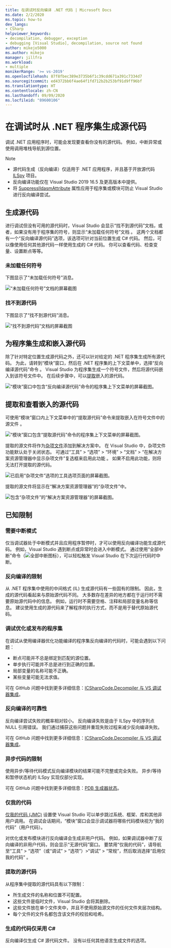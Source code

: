 ```yaml
---
title: 在调试时反向编译 .NET 代码 | Microsoft Docs
ms.date: 2/2/2020
ms.topic: how-to
dev_langs:
- CSharp
helpviewer_keywords:
- decompilation, debugger, exception
- debugging [Visual Studio], decompilation, source not found
author: mikejo5000
ms.author: mikejo
manager: jillfra
ms.workload:
- multiple
monikerRange: '>= vs-2019'
ms.openlocfilehash: 87f8fbec389e3735b6f1c39cdd671a391c7334d7
ms.sourcegitcommit: ed4372bb6f4ae64f1fd712b2b253bf91d9ff96bf
ms.translationtype: HT
ms.contentlocale: zh-CN
ms.lasthandoff: 09/09/2020
ms.locfileid: "89600106"
---
```

# <a name="generate-source-code-from-net-assemblies-while-debugging"></a>在调试时从 .NET 程序集生成源代码

调试 .NET 应用程序时，可能会发现要查看你没有的源代码。 例如，中断异常或使用调用堆栈导航到源位置。

> [!NOTE]
> * 源代码生成（反向编译）仅适用于 .NET 应用程序，并且基于开放源代码 [ILSpy](https://github.com/icsharpcode/ILSpy) 项目。
> * 反向编译功能仅在 Visual Studio 2019 16.5 及更高版本中提供。
> * 将 [SuppressIldasmAttribute](/dotnet/api/system.runtime.compilerservices.suppressildasmattribute) 属性应用于程序集或模块可防止 Visual Studio 进行反向编译尝试。

## <a name="generate-source-code"></a>生成源代码

进行调试但没有可用的源代码时，Visual Studio 会显示“找不到源代码”文档，或者，如果没有用于程序集的符号，则显示“未加载任何符号”文档 。 这两个文档都有一个“反向编译源代码”选项，该选项可针对当前位置生成 C# 代码。 然后，可以像使用任何其他源代码一样使用生成的 C# 代码。 你可以查看代码、检查变量、设置断点等等。

### <a name="no-symbols-loaded"></a>未加载任何符号

下图显示了“未加载任何符号”消息。

![“未加载任何符号”文档的屏幕截图](media/decompilation-no-symbol-found.png)

### <a name="source-not-found"></a>找不到源代码

下图显示了“找不到源代码”消息。

![“找不到源代码”文档的屏幕截图](media/decompilation-no-source-found.png)

## <a name="generate-and-embed-sources-for-an-assembly"></a>为程序集生成和嵌入源代码

除了针对特定位置生成源代码之外，还可以针对给定的 .NET 程序集生成所有源代码。 为此，请转到“模块”窗口，然后在 .NET 程序集的上下文菜单中，选择“反向编译源代码”命令 。 Visual Studio 为程序集生成一个符号文件，然后将源代码嵌入到该符号文件中。 在后续步骤中，可以[提取](#extract-and-view-the-embedded-source-code)嵌入的源代码。

![“模块”窗口中包含“反向编译源代码”命令的程序集上下文菜单的屏幕截图。](media/decompilation-decompile-source-code.png)

## <a name="extract-and-view-the-embedded-source-code"></a>提取和查看嵌入的源代码

可使用“模块”窗口内上下文菜单中的“提取源代码”命令来提取嵌入在符号文件中的源文件 。

![“模块”窗口包含“提取源代码”命令的程序集上下文菜单的屏幕截图。](media/decompilation-extract-source-code.png)

提取的源文件将作为[杂项文件](../ide/reference/miscellaneous-files.md)添加到解决方案中。 在 Visual Studio 中，杂项文件功能默认处于关闭状态。 可通过“工具” > “选项” > “环境” > “文档” > “在解决方案资源管理器中显示杂项文件”复选框来启用此功能    。 如果不启用此功能，则将无法打开提取的源代码。

![已启用“杂项文件”选项的工具选项页面的屏幕截图。](media/decompilation-tools-options-misc-files.png)

提取的源文件将显示在“解决方案资源管理器”的“杂项文件”中。

![包含“杂项文件”的“解决方案资源管理器”的屏幕截图。](media/decompilation-solution-explorer.png)

## <a name="known-limitations"></a>已知限制

### <a name="requires-break-mode"></a>需要中断模式

仅当调试器处于中断模式并且应用程序暂停时，才可以使用反向编译功能生成源代码。 例如，Visual Studio 遇到断点或异常时会进入中断模式。 通过使用“全部中断”命令（![全部中断图标](media/decompilation-break-all.png)），可以轻松触发 Visual Studio 在下次运行代码时中断。

### <a name="decompilation-limitations"></a>反向编译的限制

从 .NET 程序集中使用的中间格式 (IL) 生成源代码有一些固有的限制。 因此，生成的源代码看起来与原始源代码不同。 大多数存在差异的地方都在于运行时不需要原始源代码中的信息。 例如，运行时不需要空格、注释和局部变量名称等信息。 建议使用生成的源代码来了解程序的执行方式，而不是用于替代原始源代码。

### <a name="debug-optimized-or-release-assemblies"></a>调试优化或发布的程序集

在调试从使用编译器优化功能编译的程序集反向编译的代码时，可能会遇到以下问题：
- 断点可能并不总是绑定到匹配的源位置。
- 单步执行可能并不总是进行到正确的位置。
- 局部变量的名称可能不正确。
- 某些变量可能无法求值。

可在 GitHub 问题中找到更多详细信息：[ICSharpCode.Decompiler 与 VS 调试器集成](https://github.com/icsharpcode/ILSpy/issues/1901)。

### <a name="decompilation-reliability"></a>反向编译的可靠性

反向编译尝试失败的概率相对较小。 反向编译失败是由于 ILSpy 中的序列点 NULL 引用错误。  我们通过捕获这些问题并重现失败过程来减少反向编译失败。

可在 GitHub 问题中找到更多详细信息：[ICSharpCode.Decompiler 与 VS 调试器集成](https://github.com/icsharpcode/ILSpy/issues/1901)。

### <a name="limitations-with-async-code"></a>异步代码的限制

使用异步/等待代码模式反向编译模块的结果可能不完整或完全失败。 异步/等待和暂停状态机的 ILSpy 实现仅部分实现。 

可在 GitHub 问题中找到更多详细信息：[PDB 生成器状态](https://github.com/icsharpcode/ILSpy/issues/1422)。

### <a name="just-my-code"></a>仅我的代码

[仅我的代码 (JMC)](./just-my-code.md) 设置使 Visual Studio 可以单步跳过系统、框架、库和其他非用户调用。 在调试会话期间，“模块”窗口会显示调试器将哪些代码模块视为“我的代码”（用户代码）。

对优化或发布模块进行反向编译会生成非用户代码。 例如，如果调试器中断了反向编译的非用户代码，则会显示“无源代码”窗口。 要禁用“仅我的代码”，请导航至“工具” > “选项”（或“调试” > “选项”）>“调试” > “常规”，然后取消选择“启用仅我的代码”      。

### <a name="extracted-sources"></a>提取的源代码

从程序集中提取的源代码具有以下限制：
- 所生成文件的名称和位置不可配置。
- 这些文件是临时文件，Visual Studio 会将其删除。
- 这些文件放在单个文件夹中，并且不使用原始源文件的任何文件夹层次结构。
- 每个文件的文件名都包含该文件的校验和哈希。

### <a name="generated-code-is-c-only"></a>生成的代码仅采用 C#
反向编译仅生成 C# 源代码文件。 没有以任何其他语言生成文件的选项。